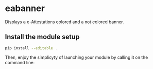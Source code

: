 # eabanner

Displays a e-Attestations colored and a not colored banner.

## Install the module setup

```sh
pip install --editable .
```

Then, enjoy the simplicyty of launching your module by calling it on the command line:
